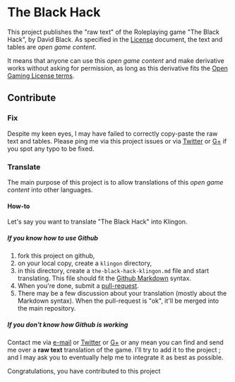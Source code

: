 # The Black Hack

This project publishes the "raw text" of the Roleplaying game "The Black Hack", by David Black. As specified in the [License](LICENSE) document, the text and tables are *open game content*.

It means that anyone can use this *open game content* and make derivative works without asking for permission, as long as this derivative fits the [Open Gaming License terms](http://www.opengamingfoundation.org/ogl.html).

## Contribute

### Fix

Despite my keen eyes, I may have failed to correctly copy-paste the raw text and tables. Please ping me via this project issues or via [Twitter](https://twitter.com/brunobord) or [G+](https://plus.google.com/+brunobord) if you spot any typo to be fixed.

### Translate

The main purpose of this project is to allow translations of this *open game content* into other languages.

#### How-to

Let's say you want to translate "The Black Hack" into Klingon.

##### If you know how to use Github

1. fork this project on github,
2. on your local copy, create a `klingon` directory,
3. in this directory, create a `the-black-hack-klingon.md` file and start translating. This file should fit the [Github Markdown](https://help.github.com/articles/basic-writing-and-formatting-syntax/) syntax.
4. When you're done, submit a [pull-request](https://help.github.com/articles/creating-a-pull-request/).
5. There may be a few discussion about your translation (mostly about the Markdown syntax). When the pull-request is "ok", it'll be merged into the main repository.

##### If you don't know how Github is working

Contact me via [e-mail](http://jehaisleprintemps.net/contact/) or [Twitter](https://twitter.com/brunobord) or [G+](https://plus.google.com/+brunobord) or any mean you can find and send me over a **raw text** translation of the game. I'll try to add it to the project ; and I may ask you to eventually help me to integrate it as best as possible.

Congratulations, you have contributed to this project
